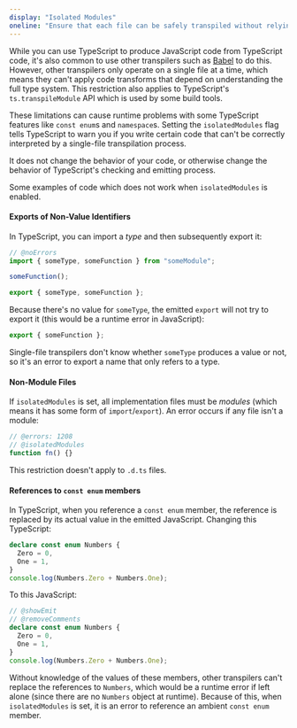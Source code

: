 ```yaml
---
display: "Isolated Modules"
oneline: "Ensure that each file can be safely transpiled without relying on other imports."
---
```


While you can use TypeScript to produce JavaScript code from TypeScript code, it's also common to use other transpilers such as [Babel](https://babeljs.io) to do this.
However, other transpilers only operate on a single file at a time, which means they can't apply code transforms that depend on understanding the full type system.
This restriction also applies to TypeScript's `ts.transpileModule` API which is used by some build tools.

These limitations can cause runtime problems with some TypeScript features like `const enum`s and `namespace`s.
Setting the `isolatedModules` flag tells TypeScript to warn you if you write certain code that can't be correctly interpreted by a single-file transpilation process.

It does not change the behavior of your code, or otherwise change the behavior of TypeScript's checking and emitting process.

Some examples of code which does not work when `isolatedModules` is enabled.

#### Exports of Non-Value Identifiers

In TypeScript, you can import a _type_ and then subsequently export it:

```ts twoslash
// @noErrors
import { someType, someFunction } from "someModule";

someFunction();

export { someType, someFunction };
```

Because there's no value for `someType`, the emitted `export` will not try to export it (this would be a runtime error in JavaScript):

```js
export { someFunction };
```

Single-file transpilers don't know whether `someType` produces a value or not, so it's an error to export a name that only refers to a type.

#### Non-Module Files

If `isolatedModules` is set, all implementation files must be _modules_ (which means it has some form of `import`/`export`). An error occurs if any file isn't a module:

```ts twoslash
// @errors: 1208
// @isolatedModules
function fn() {}
```

This restriction doesn't apply to `.d.ts` files.

#### References to `const enum` members

In TypeScript, when you reference a `const enum` member, the reference is replaced by its actual value in the emitted JavaScript. Changing this TypeScript:

```ts twoslash
declare const enum Numbers {
  Zero = 0,
  One = 1,
}
console.log(Numbers.Zero + Numbers.One);
```

To this JavaScript:

```ts twoslash
// @showEmit
// @removeComments
declare const enum Numbers {
  Zero = 0,
  One = 1,
}
console.log(Numbers.Zero + Numbers.One);
```

Without knowledge of the values of these members, other transpilers can't replace the references to `Numbers`, which would be a runtime error if left alone (since there are no `Numbers` object at runtime).
Because of this, when `isolatedModules` is set, it is an error to reference an ambient `const enum` member.
